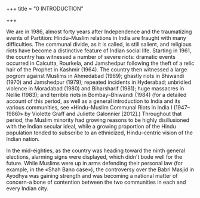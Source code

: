 +++
title = "0 INTRODUCTION"

+++

We are in 1986, almost forty years after Independence and the traumatizing events of Partition: Hindu–Muslim relations in India are fraught with many difficulties. The communal divide, as it is called, is still salient, and religious riots have become a distinctive feature of Indian social life. Starting in 1961, the country has witnessed a number of severe riots: dramatic events occurred in Calcutta, Rourkela, and Jamshedpur following the theft of a relic hair of the Prophet in Kashmir (1964). The country then witnessed a large pogrom against Muslims in Ahmedabad (1969); ghastly riots in Bhiwandi (1970) and Jamshedpur (1979); repeated incidents in Hyderabad; unbridled violence in Moradabad (1980) and Biharsharif (1981); huge massacres in Nellie (1983); and terrible riots in Bombay–Bhiwandi (1984) (for a detailed account of this period, as well as a general introduction to India and its various communities, see «Hindu–Muslim Communal Riots in India I (1947–1986)» by Violette Graff and Juliette Galonnier \[2012\].) Throughout that period, the Muslim minority had growing reasons to be highly disillusioned with the Indian secular ideal, while a growing proportion of the Hindu population tended to subscribe to an ethnicized, Hindu–centric vision of the Indian nation.

In the mid-eighties, as the country was heading toward the ninth general elections, alarming signs were displayed, which didn't bode well for the future. While Muslims were up in arms defending their personal law (for example, in the «Shah Bano case»), the controversy over the Babri Masjid in Ayodhya was gaining strength and was becoming a national matter of concern-a bone of contention between the two communities in each and every Indian city.
